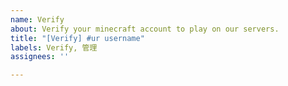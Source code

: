 ```yaml
---
name: Verify
about: Verify your minecraft account to play on our servers.
title: "[Verify] #ur username"
labels: Verify, 管理
assignees: ''

---
```



